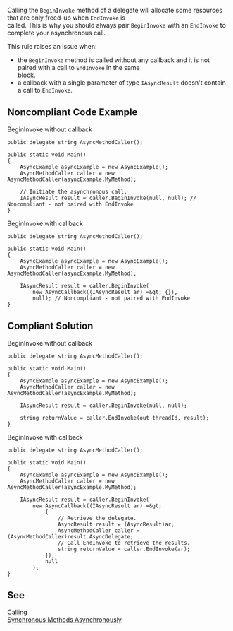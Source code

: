 
Calling the `BeginInvoke` method of a delegate will allocate some resources that are only freed-up when `EndInvoke` is<br>called. This is why you should always pair `BeginInvoke` with an `EndInvoke` to complete your asynchronous call.

This rule raises an issue when:

- the `BeginInvoke` method is called without any callback and it is not paired with a call to `EndInvoke` in the same<br>  block.
- a callback with a single parameter of type `IAsyncResult` doesn't contain a call to `EndInvoke`.


## Noncompliant Code Example

BeginInvoke without callback


    public delegate string AsyncMethodCaller();
    
    public static void Main()
    {
        AsyncExample asyncExample = new AsyncExample();
        AsyncMethodCaller caller = new AsyncMethodCaller(asyncExample.MyMethod);
    
        // Initiate the asynchronous call.
        IAsyncResult result = caller.BeginInvoke(null, null); // Noncompliant - not paired with EndInvoke
    }


BeginInvoke with callback


    public delegate string AsyncMethodCaller();
    
    public static void Main()
    {
        AsyncExample asyncExample = new AsyncExample();
        AsyncMethodCaller caller = new AsyncMethodCaller(asyncExample.MyMethod);
    
        IAsyncResult result = caller.BeginInvoke(
            new AsyncCallback((IAsyncResult ar) =&gt; {}),
            null); // Noncompliant - not paired with EndInvoke
    }


## Compliant Solution

BeginInvoke without callback


    public delegate string AsyncMethodCaller();
    
    public static void Main()
    {
        AsyncExample asyncExample = new AsyncExample();
        AsyncMethodCaller caller = new AsyncMethodCaller(asyncExample.MyMethod);
    
        IAsyncResult result = caller.BeginInvoke(null, null);
    
        string returnValue = caller.EndInvoke(out threadId, result);
    }


BeginInvoke with callback


    public delegate string AsyncMethodCaller();
    
    public static void Main()
    {
        AsyncExample asyncExample = new AsyncExample();
        AsyncMethodCaller caller = new AsyncMethodCaller(asyncExample.MyMethod);
    
        IAsyncResult result = caller.BeginInvoke(
            new AsyncCallback((IAsyncResult ar) =&gt;
                {
                    // Retrieve the delegate.
                    AsyncResult result = (AsyncResult)ar;
                    AsyncMethodCaller caller = (AsyncMethodCaller)result.AsyncDelegate;
                    // Call EndInvoke to retrieve the results.
                    string returnValue = caller.EndInvoke(ar);
                }),
                null
            );
    }


## See

[Calling<br>Synchronous Methods Asynchronously](https://docs.microsoft.com/en-us/dotnet/standard/asynchronous-programming-patterns/calling-synchronous-methods-asynchronously)
